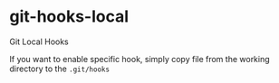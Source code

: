 # git-hooks-local
Git Local Hooks


If you want to enable specific hook, simply copy file from the working directory to the `.git/hooks`
